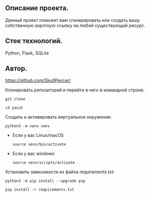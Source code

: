 ## Описание проекта.
Данный проект поможет вам сгенерировать или создать вашу собственную короткую ссылку на любой существующий ресурс.
## Стек технологий.
Python, Flask, SQLite
## Автор.
https://github.com/SkullPiercer/

Клонировать репозиторий и перейти в него в командной строке:

```
git clone 
```

```
cd yacut
```

Cоздать и активировать виртуальное окружение:

```
python3 -m venv venv
```

* Если у вас Linux/macOS

    ```
    source venv/bin/activate
    ```

* Если у вас windows

    ```
    source venv/scripts/activate
    ```

Установить зависимости из файла requirements.txt:

```
python3 -m pip install --upgrade pip
```

```
pip install -r requirements.txt
```

